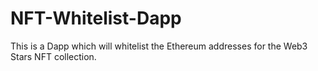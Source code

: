 # NFT-Whitelist-Dapp
This is a Dapp which will whitelist the Ethereum addresses for the Web3 Stars NFT collection.
